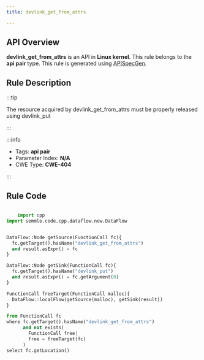 ```yaml
---
title: devlink_get_from_attrs

---
```



## API Overview
**devlink_get_from_attrs** is an API in **Linux kernel**. This rule belongs to the **api pair** type. This rule is generated using [APISpecGen](../../tools/APISpecGen).
## Rule Description

:::tip

The resource acquired by devlink_get_from_attrs must be properly released using devlink_put

:::

:::info

- Tags: **api pair**
- Parameter Index: **N/A**
- CWE Type: **CWE-404**

:::

## Rule Code
```python

    import cpp
import semmle.code.cpp.dataflow.new.DataFlow


DataFlow::Node getSource(FunctionCall fc){
  fc.getTarget().hasName("devlink_get_from_attrs")
  and result.asExpr() = fc
}

DataFlow::Node getSink(FunctionCall fc){
  fc.getTarget().hasName("devlink_put")
  and result.asExpr() = fc.getArgument(0)
}

FunctionCall freeTarget(FunctionCall malloc){
  DataFlow::localFlow(getSource(malloc), getSink(result))
}

from FunctionCall fc
where fc.getTarget().hasName("devlink_get_from_attrs")
      and not exists(
        FunctionCall free| 
        free = freeTarget(fc)
      )
select fc.getLocation()

    
```